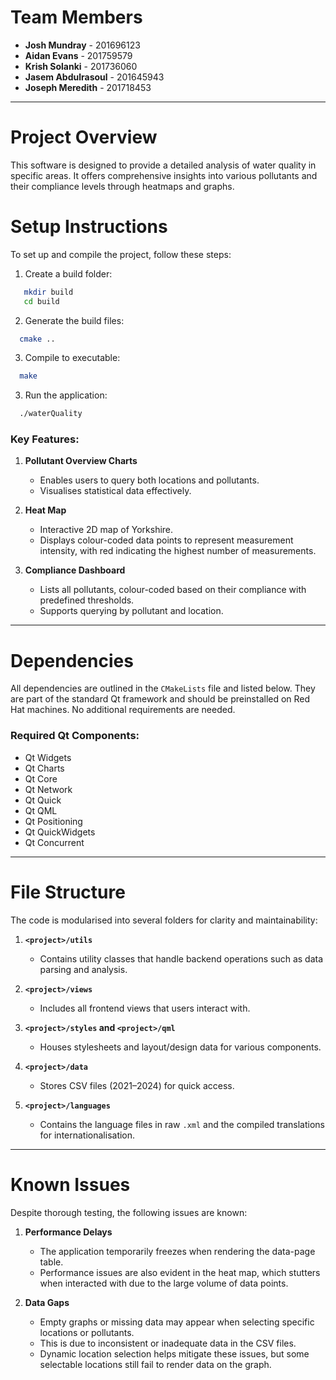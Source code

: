 # Team Members
- **Josh Mundray** - 201696123
- **Aidan Evans** - 201759579
- **Krish Solanki** - 201736060
- **Jasem Abdulrasoul** - 201645943
- **Joseph Meredith** - 201718453

---

# Project Overview
This software is designed to provide a detailed analysis of water quality in specific areas. It offers comprehensive insights into various pollutants and their compliance levels through heatmaps and graphs.

# Setup Instructions
To set up and compile the project, follow these steps:
1. Create a build folder:
```bash
   mkdir build
   cd build
  ```
2. Generate the build files:
```bash
  cmake ..
```

3. Compile to executable:
```bash
  make
```
3. Run the application:
```bash
  ./waterQuality
```

### Key Features:
1. **Pollutant Overview Charts**
   - Enables users to query both locations and pollutants.
   - Visualises statistical data effectively.

2. **Heat Map**
   - Interactive 2D map of Yorkshire.
   - Displays colour-coded data points to represent measurement intensity, with red indicating the highest number of measurements.

3. **Compliance Dashboard**
   - Lists all pollutants, colour-coded based on their compliance with predefined thresholds.
   - Supports querying by pollutant and location.

---

# Dependencies
All dependencies are outlined in the `CMakeLists` file and listed below. They are part of the standard Qt framework and should be preinstalled on Red Hat machines. No additional requirements are needed.

### Required Qt Components:
- Qt Widgets
- Qt Charts
- Qt Core
- Qt Network
- Qt Quick
- Qt QML
- Qt Positioning
- Qt QuickWidgets
- Qt Concurrent

---

# File Structure
The code is modularised into several folders for clarity and maintainability:

1. **`<project>/utils`**
   - Contains utility classes that handle backend operations such as data parsing and analysis.

2. **`<project>/views`**
   - Includes all frontend views that users interact with.

3. **`<project>/styles` and `<project>/qml`**
   - Houses stylesheets and layout/design data for various components.

4. **`<project>/data`**
   - Stores CSV files (2021–2024) for quick access.
     
5. **`<project>/languages`**
   - Contains the language files in raw `.xml` and the compiled translations for internationalisation.

---

# Known Issues
Despite thorough testing, the following issues are known:

1. **Performance Delays**
   - The application temporarily freezes when rendering the data-page table.
   - Performance issues are also evident in the heat map, which stutters when interacted with due to the large volume of data points.

2. **Data Gaps**
   - Empty graphs or missing data may appear when selecting specific locations or pollutants.
   - This is due to inconsistent or inadequate data in the CSV files.
   - Dynamic location selection helps mitigate these issues, but some selectable locations still fail to render data on the graph.  

